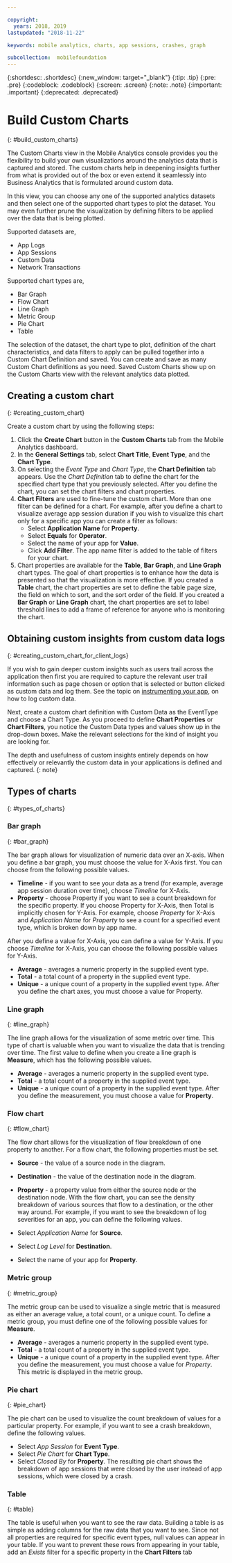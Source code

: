 ```yaml
---

copyright:
  years: 2018, 2019
lastupdated: "2018-11-22"

keywords: mobile analytics, charts, app sessions, crashes, graph

subcollection:  mobilefoundation
---
```


{:shortdesc: .shortdesc}
{:new_window: target="_blank"}
{:tip: .tip}
{:pre: .pre}
{:codeblock: .codeblock}
{:screen: .screen}
{:note: .note}
{:important: .important}
{:deprecated: .deprecated}

# Build Custom Charts
{: #build_custom_charts}

The Custom Charts view in the Mobile Analytics console provides you the flexibility to build your own visualizations around the analytics data that is captured and stored.  The custom charts help in deepening insights further from what is provided out of the box or even extend it seamlessly into Business Analytics that is formulated around custom data.

In this view, you can choose any one of the supported analytics datasets and then select one of the supported chart types to plot the dataset.  You may even further prune the visualization by defining filters to be applied over the data that is being plotted.  

Supported datasets are,
 * App Logs
 * App Sessions
 * Custom Data
 * Network Transactions

Supported chart types are,
 * Bar Graph
 * Flow Chart
 * Line Graph
 * Metric Group
 * Pie Chart
 * Table

The selection of the dataset, the chart type to plot, definition of the chart characteristics, and data filters to apply can be pulled together into a Custom Chart Definition and saved.  You can create and save as many Custom Chart definitions as you need. Saved Custom Charts show up on the Custom Charts view with the relevant analytics data plotted.

## Creating a custom chart
{: #creating_custom_chart}

Create a custom chart by using the following steps:

1.  Click the **Create Chart** button in the **Custom Charts** tab from the Mobile Analytics dashboard.
2.  In the **General Settings** tab, select **Chart Title**, **Event Type**, and the **Chart Type**.
3.  On selecting the *Event Type* and *Chart Type*, the **Chart Definition** tab appears. Use the *Chart Definition* tab to define the chart for the specified chart type that you previously selected. After you define the chart, you can set the chart filters and chart properties.
4.  **Chart Filters** are used to fine-tune the custom chart. More than one filter can be defined for a chart.
    For example, after you define a chart to visualize average app session duration if you wish to visualize this chart only for a specific app you can create a filter as follows:
    * Select **Application Name** for **Property**.
    * Select **Equals** for **Operator**.
    * Select the name of your app for **Value**.
    * Click **Add Filter**.
    The app name filter is added to the table of filters for your chart.
5.  Chart properties are available for the **Table**, **Bar Graph**, and **Line Graph** chart types. The goal of chart properties is to enhance how the data is presented so that the visualization is more effective.
    If you created a **Table** chart, the chart properties are set to define the table page size, the field on which to sort, and the sort order of the field.
    If you created a **Bar Graph** or **Line Graph** chart, the chart properties are set to label threshold lines to add a frame of reference for anyone who is monitoring the chart.

## Obtaining custom insights from custom data logs
{: #creating_custom_chart_for_client_logs}    

If you wish to gain deeper custom insights such as users trail across the application then first you are required to capture the relevant user trail information such as page chosen or option that is selected or button clicked as custom data and log them.  See the topic on [instrumenting your app](/docs/services/mobilefoundation?topic=mobilefoundation-instrument_your_app#instrument_your_app), on how to log custom data.

Next, create a custom chart definition with Custom Data as the EventType and choose a Chart Type. As you proceed to define  **Chart Properties** or **Chart Filters**, you notice the Custom Data types and values show up in the drop-down boxes.  Make the relevant selections for the kind of insight you are looking for.  

The depth and usefulness of custom insights entirely depends on how effectively or relevantly the custom data in your applications is defined and captured.
{: note}

## Types of charts
{: #types_of_charts}

### Bar graph
{:  #bar_graph}

The bar graph allows for visualization of numeric data over an X-axis. When you define a bar graph, you must choose the value for X-Axis first. You can choose from the following possible values.

* **Timeline** - if you want to see your data as a trend (for example, average app session duration over time), choose *Timeline* for X-Axis.
* **Property** - choose Property if you want to see a count breakdown for the specific property. If you choose Property for X-Axis, then Total is implicitly chosen for Y-Axis. For example, choose *Property* for X-Axis and *Application Name* for *Property* to see a count for a specified event type, which is broken down by app name.

After you define a value for X-Axis, you can define a value for Y-Axis. If you choose *Timeline* for X-Axis, you can choose the following possible values for Y-Axis.

* **Average** - averages a numeric property in the supplied event type.
* **Total** - a total count of a property in the supplied event type.
* **Unique** - a unique count of a property in the supplied event type.
After you define the chart axes, you must choose a value for Property.

### Line graph
{:  #line_graph}

The line graph allows for the visualization of some metric over time. This type of chart is valuable when you want to visualize the data that is trending over time. The first value to define when you create a line graph is **Measure**, which has the following possible values.

* **Average** - averages a numeric property in the supplied event type.
* **Total** - a total count of a property in the supplied event type.
* **Unique** - a unique count of a property in the supplied event type.
After you define the measurement, you must choose a value for **Property**.

### Flow chart
{:  #flow_chart}

The flow chart allows for the visualization of flow breakdown of one property to another. For a flow chart, the following properties must be set.

* **Source** - the value of a source node in the diagram.
* **Destination** - the value of the destination node in the diagram.
* **Property** - a property value from either the source node or the destination node.
With the flow chart, you can see the density breakdown of various sources that flow to a destination, or the other way around. For example, if you want to see the breakdown of log severities for an app, you can define the following values.

* Select *Application Name* for **Source**.
* Select *Log Level* for **Destination**.
* Select the name of your app for **Property**.

### Metric group
{:  #metric_group}

The metric group can be used to visualize a single metric that is measured as either an average value, a total count, or a unique count. To define a metric group, you must define one of the following possible values for **Measure**.

* **Average** - averages a numeric property in the supplied event type.
* **Total** - a total count of a property in the supplied event type.
* **Unique** - a unique count of a property in the supplied event type.
After you define the measurement, you must choose a value for *Property*. This metric is displayed in the metric group.

### Pie chart
{:  #pie_chart}

The pie chart can be used to visualize the count breakdown of values for a particular property. For example, if you want to see a crash breakdown, define the following values.

* Select *App Session* for **Event Type**.
* Select *Pie Chart* for **Chart Type**.
* Select *Closed By* for **Property**.
The resulting pie chart shows the breakdown of app sessions that were closed by the user instead of app sessions, which were closed by a crash.

### Table
{:  #table}

The table is useful when you want to see the raw data. Building a table is as simple as adding columns for the raw data that you want to see.
Since not all properties are required for specific event types, null values can appear in your table. If you want to prevent these rows from appearing in your table, add an *Exists* filter for a specific property in the **Chart Filters** tab
